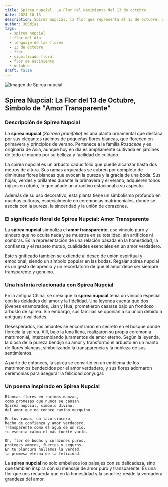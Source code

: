 ```yaml
---
title: Spirea nupcial, La Flor del Nacimiento del 13 de octubre
date: 2024-10-13
description: Spirea nupcial, la flor que representa el 13 de octubre, simboliza Amor transparente. Descubre su fascinante historia, significado en el lenguaje de las flores y una poesía que celebra su belleza.
author: 365días
tags:
  - spirea nupcial
  - flor del día
  - lenguaje de las flores
  - 13 de octubre
  - flor
  - significado floral
  - flor de nacimiento
  - octubre
draft: false
---
```



![Imagen de Spirea nupcial](https://cdn.pixabay.com/photo/2020/04/21/04/50/meadowsweet-trees-5070844_1280.jpg#center)


## Spirea Nupcial: La Flor del 13 de Octubre, Símbolo de "Amor Transparente"

### Descripción de Spirea Nupcial

La **spirea nupcial** (_Spiraea prunifolia_) es una planta ornamental que destaca por sus elegantes racimos de pequeñas flores blancas, que florecen en primavera y principios de verano. Pertenece a la familia _Rosaceae_ y es originaria de Asia, aunque hoy en día es ampliamente cultivada en jardines de todo el mundo por su belleza y facilidad de cuidado.

La spirea nupcial es un arbusto caducifolio que puede alcanzar hasta dos metros de altura. Sus ramas arqueadas se cubren por completo de diminutas flores blancas que evocan la pureza y la gracia de una boda. Sus hojas, verdes y brillantes durante la primavera y el verano, adquieren tonos rojizos en otoño, lo que añade un atractivo estacional a su aspecto.

Además de su uso decorativo, esta planta tiene un simbolismo profundo en muchas culturas, especialmente en ceremonias matrimoniales, donde se asocia con la pureza, la sinceridad y la unión de corazones.

### El significado floral de Spirea Nupcial: Amor Transparente

La **spirea nupcial** simboliza el **amor transparente**, ese vínculo puro y sincero que no oculta nada y se muestra en su totalidad, sin artificios ni sombras. Es la representación de una relación basada en la honestidad, la confianza y el respeto mutuo, cualidades esenciales en un amor verdadero.

Este significado también se extiende al deseo de unión espiritual y emocional, siendo un símbolo popular en las bodas. Regalar spirea nupcial es un gesto de aprecio y un recordatorio de que el amor debe ser siempre transparente y genuino.

### Una historia relacionada con Spirea Nupcial

En la antigua China, se creía que la **spirea nupcial** tenía un vínculo especial con las deidades del amor y la fidelidad. Una leyenda cuenta que dos jóvenes enamorados, Lian y Hua, prometieron casarse bajo un frondoso arbusto de spirea. Sin embargo, sus familias se oponían a su unión debido a antiguas rivalidades.

Desesperados, los amantes se encontraron en secreto en el bosque donde florecía la spirea. Allí, bajo la luna llena, realizaron su propia ceremonia matrimonial, intercambiando juramentos de amor eterno. Según la leyenda, la diosa de la pureza bendijo su amor y transformó el arbusto en un manto de flores blancas, simbolizando la transparencia y la nobleza de sus sentimientos.

A partir de entonces, la spirea se convirtió en un emblema de los matrimonios bendecidos por el amor verdadero, y sus flores adornaron ceremonias para asegurar la felicidad conyugal.

### Un poema inspirado en Spirea Nupcial

```
Blancas flores en racimos danzan,  
como promesas que nunca se cansan.  
Spirea nupcial, símbolo divino,  
del amor que no conoce camino mezquino.

En tus ramas, un lazo sincero,  
hecho de confianza y amor verdadero.  
Transparente como el agua de un río,  
tu esencia calma el más fuerte vacío.

Oh, flor de bodas y corazones puros,  
proteges amores, fuertes y seguros.  
En tu blancura hallamos la verdad,  
la promesa eterna de la felicidad.
```

La **spirea nupcial** no solo embellece los paisajes con su delicadeza, sino que también inspira con su mensaje de amor puro y transparente. Es una flor que nos recuerda que en la honestidad y la sencillez reside la verdadera grandeza del amor.